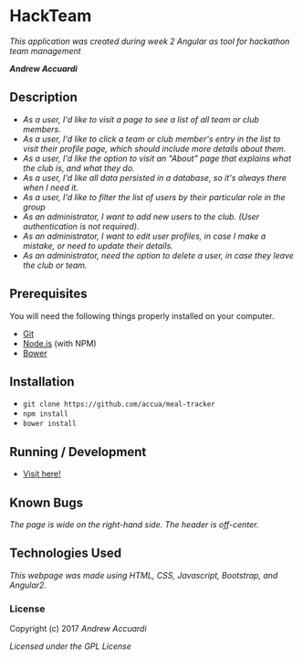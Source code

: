 # HackTeam

_This application was created during week 2 Angular as tool for hackathon team management_

_**Andrew Accuardi**_

## Description

* _As a user, I'd like to visit a page to see a list of all team or club members._
* _As a user, I'd like to click a team or club member's entry in the list to visit their profile page, which should include more details about them._
* _As a user, I'd like the option to visit an "About" page that explains what the club is, and what they do._
* _As a user, I'd like all data persisted in a database, so it's always there when I need it._
* _As a user, I'd like to filter the list of users by their particular role in the group_
* _As an administrator, I want to add new users to the club. (User authentication is not required)._
* _As an administrator, I want to edit user profiles, in case I make a mistake, or need to update their details._
* _As an administrator, need the option to delete a user, in case they leave the club or team._

## Prerequisites

You will need the following things properly installed on your computer.

* [Git](http://git-scm.com/)
* [Node.js](http://nodejs.org/) (with NPM)
* [Bower](http://bower.io/)

## Installation

* `git clone https://github.com/accua/meal-tracker`
* `npm install`
* `bower install`

## Running / Development

* [Visit here!](https://hack-team-85ecc.firebaseapp.com/)

## Known Bugs

_The page is wide on the right-hand side._
_The header is off-center._


## Technologies Used

_This webpage was made using HTML, CSS, Javascript, Bootstrap, and Angular2._

### License

Copyright (c) 2017 _Andrew Accuardi_

*Licensed under the GPL License*
